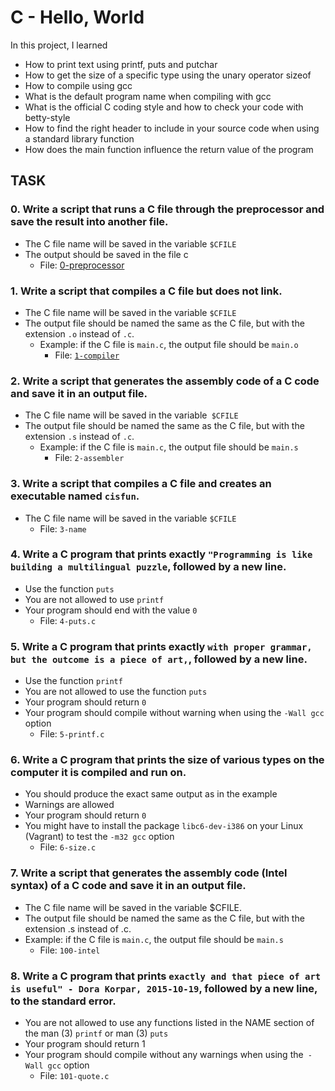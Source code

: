 # C - Hello, World

In this project, I learned
- How to print text using printf, puts and putchar
- How to get the size of a specific type using the unary operator sizeof
- How to compile using gcc
- What is the default program name when compiling with gcc
- What is the official C coding style and how to check your code with betty-style
- How to find the right header to include in your source code when using a standard library function
- How does the main function influence the return value of the program

## TASK

### 0. Write a script that runs a C file through the preprocessor and save the result into another file.
- The C file name will be saved in the variable `$CFILE`
- The output should be saved in the file c
  - File: [0-preprocessor](0-preprocessor)

### 1. Write a script that compiles a C file but does not link.
- The C file name will be saved in the variable `$CFILE`
- The output file should be named the same as the C file, but with the extension `.o` instead of `.c`.
  - Example: if the C file is `main.c`, the output file should be `main.o`
    - File: [`1-compiler`](1-compiler)

### 2. Write a script that generates the assembly code of a C code and save it in an output file.
- The C file name will be saved in the variable` $CFILE`
- The output file should be named the same as the C file, but with the extension `.s` instead of `.c`.
  - Example: if the C file is `main.c`, the output file should be `main.s`
    - File: `2-assembler`

### 3. Write a script that compiles a C file and creates an executable named `cisfun`.
  - The C file name will be saved in the variable `$CFILE`
    - File: `3-name`

### 4. Write a C program that prints exactly `"Programming is like building a multilingual puzzle`, followed by a new line.
- Use the function `puts`
- You are not allowed to use `printf`
- Your program should end with the value `0`
  - File: `4-puts.c`

### 5. Write a C program that prints exactly `with proper grammar, but the outcome is a piece of art,`, followed by a new line.
- Use the function `printf`
- You are not allowed to use the function `puts`
- Your program should return `0`
- Your program should compile without warning when using the `-Wall gcc` option
  - File: `5-printf.c`

### 6. Write a C program that prints the size of various types on the computer it is compiled and run on.
- You should produce the exact same output as in the example
- Warnings are allowed
- Your program should return `0`
- You might have to install the package `libc6-dev-i386` on your Linux (Vagrant) to test the `-m32 gcc` option
  - File: `6-size.c`

### 7. Write a script that generates the assembly code (Intel syntax) of a C code and save it in an output file.

- The C file name will be saved in the variable $CFILE.
- The output file should be named the same as the C file, but with the extension .s instead of .c.
- Example: if the C file is `main.c`, the output file should be `main.s`
  - File: `100-intel`

### 8. Write a C program that prints `exactly and that piece of art is useful" - Dora Korpar, 2015-10-19`, followed by a new line, to the standard error.

- You are not allowed to use any functions listed in the NAME section of the man (3) `printf` or man (3) `puts`
- Your program should return 1
- Your program should compile without any warnings when using the` -Wall gcc` option
  - File: `101-quote.c`
